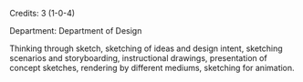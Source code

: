 Credits: 3 (1-0-4)

Department: Department of Design

Thinking through sketch, sketching of ideas and design intent, sketching scenarios and storyboarding, instructional drawings, presentation of concept sketches, rendering by different mediums, sketching for animation.